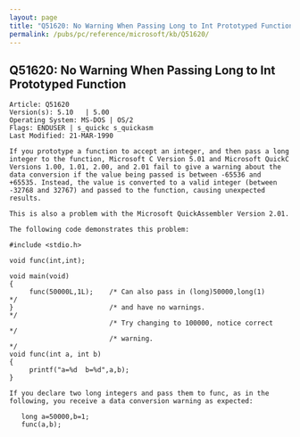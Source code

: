 ```yaml
---
layout: page
title: "Q51620: No Warning When Passing Long to Int Prototyped Function"
permalink: /pubs/pc/reference/microsoft/kb/Q51620/
---
```


## Q51620: No Warning When Passing Long to Int Prototyped Function

	Article: Q51620
	Version(s): 5.10   | 5.00
	Operating System: MS-DOS | OS/2
	Flags: ENDUSER | s_quickc s_quickasm
	Last Modified: 21-MAR-1990
	
	If you prototype a function to accept an integer, and then pass a long
	integer to the function, Microsoft C Version 5.01 and Microsoft QuickC
	Versions 1.00, 1.01, 2.00, and 2.01 fail to give a warning about the
	data conversion if the value being passed is between -65536 and
	+65535. Instead, the value is converted to a valid integer (between
	-32768 and 32767) and passed to the function, causing unexpected
	results.
	
	This is also a problem with the Microsoft QuickAssembler Version 2.01.
	
	The following code demonstrates this problem:
	
	#include <stdio.h>
	
	void func(int,int);
	
	void main(void)
	{
	     func(50000L,1L);    /* Can also pass in (long)50000,long(1)     */
	}                        /* and have no warnings.                    */
	                         /* Try changing to 100000, notice correct   */
	                         /* warning.                                 */
	void func(int a, int b)
	{
	     printf("a=%d  b=%d",a,b);
	}
	
	If you declare two long integers and pass them to func, as in the
	following, you receive a data conversion warning as expected:
	
	   long a=50000,b=1;
	   func(a,b);
